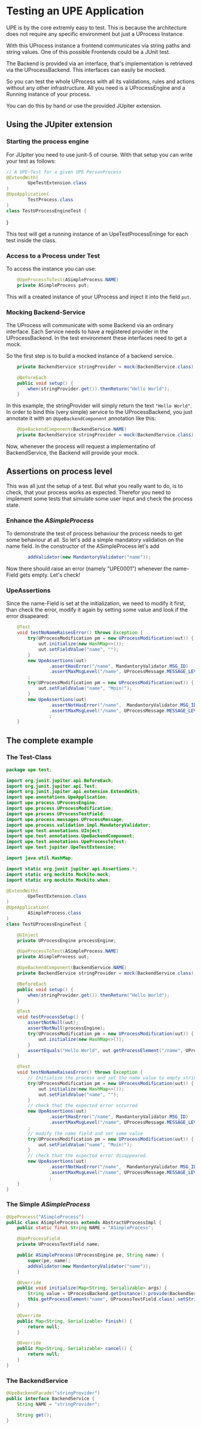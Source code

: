 # Testing an UPE Application

UPE is by the core extremly easy to test. This is because the architecture
does not require any specific environment but just a UProcess Instance.

With this UProcess instance a frontend communicates via string paths and
string values. One of this possible Frontends could be a JUnit test.

The Backend is provided via an interface, that's implementation is retrieved
via the UProcessBackend. This interfaces can easily be mocked.

So you can test the whole UProcess with all its validations, rules and
actions without any other infrastructure. All you need is a UProcessEngine
and a Running instance of your process. 

You can do this by hand or use the provided JUpiter extension.

## Using the JUpiter extension

### Starting the process engine

For JUpiter you need to use junit-5 of course. With that setup you can 
write your test as follows:

```java
// A UPE-Test for a given UPE PersonProcess
@ExtendWith(
        UpeTestExtension.class
)
@UpeApplication(
        TestProcess.class
)
class TestUProcessEngineTest {
```
}

This test will get a running instance of an UpeTestProcessEninge for each 
test inside the class. 

### Access to a Process under Test
To access the instance you can use:

```java
    @UpeProcessToTest(ASimpleProcess.NAME)
    private ASimpleProcess put;
```

This will a created instance of your UProcess and inject it into the
field `put`.

### Mocking Backend-Service

The UProcess will communicate with some Backend via an ordinary interface.
Each Service needs to have a registered provider in the UProcessBackend. In
the test environment these interfaces need to get a mock.

So the first step is to build a mocked instance of a backend service.

```java
    private BackendService stringProvider = mock(BackendService.class);

    @BeforeEach
    public void setup() {
        when(stringProvider.get()).thenReturn("Hello World");
    }
```
In this example, the stringProvider will simply return the text `"Hello World"`.
In order to bind this (very simple) service to the UProcessBackend, you just
annotate it with an `@UpeBackendComponent` annotation like this:
```java
    @UpeBackendComponent(BackendService.NAME)
    private BackendService stringProvider = mock(BackendService.class);
```

Now, whenever the process will request a implementatino of BackendService,
the Backend will provide your mock.

## Assertions on process level

This was all just the setup of a test. But what you really want to do, is
to check, that your process works as expected. Therefor you need to implement 
some tests that simulate some user input and check the process state.

### Enhance the _ASimpleProcess_

To demonstrate the test of process behaviour the process needs to get
some behaviour at all. So let's add a simple mandatory validation on the
name field. In the constructor of the ASimpleProcess let's add  

```java
        addValidator(new MandantoryValidator("name"));
```

Now there should raise an error (namely "UPE0001") whenever the name-Field
gets empty. Let's check! 

### UpeAssertions

Since the name-Field is set at the initialization, we need to 
modify it first, than check the error, modify it again by setting some value
and look if the error disapeared:
```java
    @Test
    void testNoNameRaisesError() throws Exception {
        try(UProcessModification pm = new UProcessModification(uut)) {
            uut.initialize(new HashMap<>());
            uut.setFieldValue("name", "");
        }
        new UpeAssertions(uut)
                .assertHasError("/name", MandantoryValidator.MSG_ID)
                .assertMaxMsgLevel("/name", UProcessMessage.MESSAGE_LEVEL_ERROR)
        ;
        try(UProcessModification pm = new UProcessModification(uut)) {
            uut.setFieldValue("name", "Moin!");
        }
        new UpeAssertions(uut)
                .assertNotHasError("/name",  MandantoryValidator.MSG_ID)
                .assertMaxMsgLevel("/name", UProcessMessage.MESSAGE_LEVEL_NONE)
                ;
    }
```



## The complete example

### The Test-Class

```Java
package upe.test;

import org.junit.jupiter.api.BeforeEach;
import org.junit.jupiter.api.Test;
import org.junit.jupiter.api.extension.ExtendWith;
import upe.annotations.UpeApplication;
import upe.process.UProcessEngine;
import upe.process.UProcessModification;
import upe.process.UProcessTextField;
import upe.process.messages.UProcessMessage;
import upe.process.validation.impl.MandatoryValidator;
import upe.test.annotations.UInject;
import upe.test.annotations.UpeBackendComponent;
import upe.test.annotations.UpeProcessToTest;
import upe.test.jupiter.UpeTestExtension;

import java.util.HashMap;

import static org.junit.jupiter.api.Assertions.*;
import static org.mockito.Mockito.mock;
import static org.mockito.Mockito.when;

@ExtendWith(
        UpeTestExtension.class
)
@UpeApplication(
        ASimpleProcess.class
)
class TestUProcessEngineTest {

    @UInject
    private UProcessEngine processEngine;

    @UpeProcessToTest(ASimpleProcess.NAME)
    private ASimpleProcess uut;

    @UpeBackendComponent(BackendService.NAME)
    private BackendService stringProvider = mock(BackendService.class);

    @BeforeEach
    public void setup() {
        when(stringProvider.get()).thenReturn("Hello World");
    }

    @Test
    void testProcessSetup() {
        assertNotNull(uut);
        assertNotNull(processEngine);
        try(UProcessModification pm = new UProcessModification(uut)) {
            uut.initialize(new HashMap<>());
        }
        assertEquals("Hello World", uut.getProcessElement("/name", UProcessTextField.class).getStringValue());
    }

    @Test
    void testNoNameRaisesError() throws Exception {
        // Initialize the process and set the name value to empty string
        try(UProcessModification pm = new UProcessModification(uut)) {
            uut.initialize(new HashMap<>());
            uut.setFieldValue("name", "");
        }
        // check that the expected error occurred
        new UpeAssertions(uut)
                .assertHasError("/name", MandantoryValidator.MSG_ID)
                .assertMaxMsgLevel("/name", UProcessMessage.MESSAGE_LEVEL_ERROR)
        ;
        // modify the name field and set some value
        try(UProcessModification pm = new UProcessModification(uut)) {
            uut.setFieldValue("name", "Moin!");
        }
        // check that the expected error disappeared.
        new UpeAssertions(uut)
                .assertNotHasError("/name",  MandantoryValidator.MSG_ID)
                .assertMaxMsgLevel("/name", UProcessMessage.MESSAGE_LEVEL_NONE)
                ;
    }
}
```

### The Simple _ASimpleProcess_

```java
@UpeProcess("ASimpleProcess")
public class ASimpleProcess extends AbstractUProcessImpl {
    public static final String NAME = "ASimpleProcess";

    @UpeProcessField
    private UProcessTextField name;

    public ASimpleProcess(UProcessEngine pe, String name) {
        super(pe, name);
        addValidator(new MandantoryValidator("name"));
    }

    @Override
    public void initialize(Map<String, Serializable> args) {
        String value = UProcessBackend.getInstance().provide(BackendService.class).get();
        this.getProcessElement("name", UProcessTextField.class).setStringValue(value);
    }

    @Override
    public Map<String, Serializable> finish() {
        return null;
    }

    @Override
    public Map<String, Serializable> cancel() {
        return null;
    }
}
```

### The __BackendService__

```java
@UpeBackendFacade("stringProvider")
public interface BackendService {
    String NAME = "stringProvider";

    String get();
}
```
